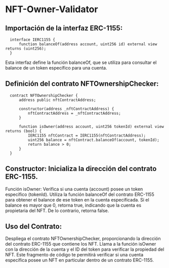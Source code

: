 # NFT-Owner-Validator


## Importación de la interfaz ERC-1155:


      interface IERC1155 {
          function balanceOf(address account, uint256 id) external view returns (uint256);
      }

Esta interfaz define la función balanceOf, que se utiliza para consultar el balance de un token específico para una cuenta.

## Definición del contrato NFTOwnershipChecker:


      contract NFTOwnershipChecker {
          address public nftContractAddress;
      
          constructor(address _nftContractAddress) {
              nftContractAddress = _nftContractAddress;
          }
      
          function isOwner(address account, uint256 tokenId) external view returns (bool) {
              IERC1155 nftContract = IERC1155(nftContractAddress);
              uint256 balance = nftContract.balanceOf(account, tokenId);
              return balance > 0;
          }
      }
      
## Constructor: Inicializa la dirección del contrato ERC-1155.
Función isOwner: Verifica si una cuenta (account) posee un token específico (tokenId). 
Utiliza la función balanceOf del contrato ERC-1155 para obtener el balance de ese token en la cuenta especificada. 
Si el balance es mayor que 0, retorna true, indicando que la cuenta es propietaria del NFT. De lo contrario, retorna false.

## Uso del Contrato:
Despliega el contrato NFTOwnershipChecker, proporcionando la dirección del contrato ERC-1155 que contiene los NFT.
Llama a la función isOwner con la dirección de la cuenta y el ID del token para verificar la propiedad del NFT.
Este fragmento de código te permitirá verificar si una cuenta específica posee un NFT en particular dentro de un contrato ERC-1155.
